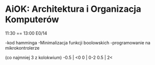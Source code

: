 # AiOK:  Architektura i Organizacja Komputerów
11:30 == 13:00
E0/14

-kod hamminga
-Minimalizacja funkcji boolowskich
-programowanie na mikrokontrolerze 

(co najmniej 3 z kolokwium)
-0.5 | <0
0    | 0-2
0.5  | 2<


